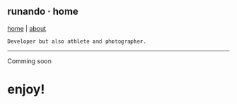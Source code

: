 ## runando · home
[home](https://runando.github.io/web/) | [about](https://runando.github.io/web/about/)
```
Developer but also athlete and photographer.
```

---
Comming soon

# enjoy!
